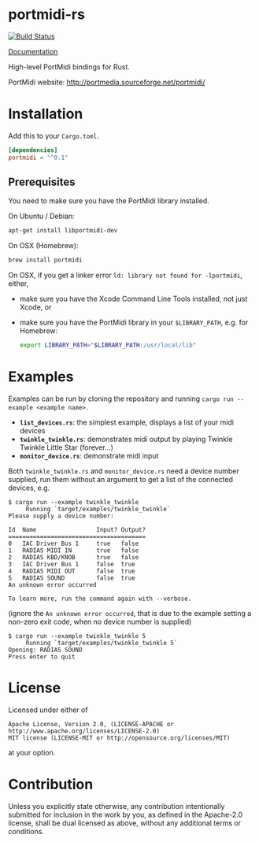 portmidi-rs
===========

[![Build Status](https://travis-ci.org/samdoshi/portmidi-rs.svg?branch=master)](https://travis-ci.org/samdoshi/portmidi-rs)

[Documentation](http://samdoshi.github.io/portmidi-rs/portmidi/index.html)

High-level PortMidi bindings for Rust.

PortMidi website: http://portmedia.sourceforge.net/portmidi/

Installation
============

Add this to your `Cargo.toml`.
```toml
[dependencies]
portmidi = "^0.1"
```

Prerequisites
-------------

You need to make sure you have the PortMidi library installed.

On Ubuntu / Debian:
```sh
apt-get install libportmidi-dev
```

On OSX (Homebrew):
```sh
brew install portmidi
```
On OSX, if you get a linker error `ld: library not found for -lportmidi`, either,
 - make sure you have the Xcode Command Line Tools installed, not just Xcode, or
 - make sure you have the PortMidi library in your `$LIBRARY_PATH`, e.g. for Homebrew:

   ```sh
   export LIBRARY_PATH="$LIBRARY_PATH:/usr/local/lib"
   ```

Examples
========
Examples can be run by cloning the repository and running `cargo run --example <example name>`.
 * **`list_devices.rs`**: the simplest example, displays a list of your midi devices
 * **`twinkle_twinkle.rs`**: demonstrates midi output by playing Twinkle Twinkle Little Star (forever...)
 * **`monitor_device.rs`**: demonstrate midi input

Both `twinkle_twinkle.rs` and `monitor_device.rs` need a device number supplied, run them without an argument to get a list of the connected devices, e.g.

```
$ cargo run --example twinkle_twinkle
     Running `target/examples/twinkle_twinkle`
Please supply a device number:

Id  Name                 Input? Output?
=======================================
0   IAC Driver Bus 1     true   false 
1   RADIAS MIDI IN       true   false 
2   RADIAS KBD/KNOB      true   false 
3   IAC Driver Bus 1     false  true  
4   RADIAS MIDI OUT      false  true  
5   RADIAS SOUND         false  true  
An unknown error occurred

To learn more, run the command again with --verbose.
```
(ignore the `An unknown error occurred`, that is due to the example setting a non-zero exit code, when no device number is supplied)

```
$ cargo run --example twinkle_twinkle 5
     Running `target/examples/twinkle_twinkle 5`
Opening: RADIAS SOUND
Press enter to quit
```

License
=======
Licensed under either of

    Apache License, Version 2.0, (LICENSE-APACHE or http://www.apache.org/licenses/LICENSE-2.0)
    MIT license (LICENSE-MIT or http://opensource.org/licenses/MIT)

at your option.

Contribution
============
Unless you explicitly state otherwise, any contribution intentionally
submitted for inclusion in the work by you, as defined in the Apache-2.0
license, shall be dual licensed as above, without any additional terms or
conditions.
